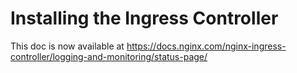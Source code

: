 # Installing the Ingress Controller

This doc is now available at https://docs.nginx.com/nginx-ingress-controller/logging-and-monitoring/status-page/
